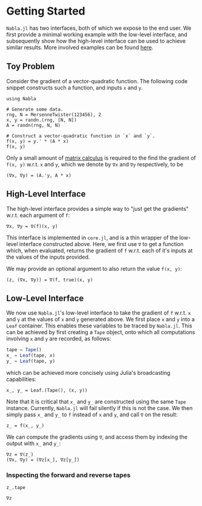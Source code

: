 # Getting Started

`Nabla.jl` has two interfaces, both of which we expose to the end user. We first provide a minimal working example with the low-level interface, and subsequently show how the high-level interface can be used to achieve similar results. More involved examples can be found [here](https://github.com/invenia/Nabla.jl/tree/master/examples).

## Toy Problem

Consider the gradient of a vector-quadratic function. The following code snippet constructs such a function, and inputs `x` and `y`.
```@example toy
using Nabla

# Generate some data.
rng, N = MersenneTwister(123456), 2
x, y = randn.(rng, [N, N])
A = randn(rng, N, N)

# Construct a vector-quadratic function in `x` and `y`.
f(x, y) = y.' * (A * x)
f(x, y)
```

Only a small amount of [matrix calculus](https://en.wikipedia.org/wiki/Matrix_calculus) is required to the find the gradient of `f(x, y)` w.r.t. `x` and `y`, which we denote by `∇x` and `∇y` respectively, to be

```@example toy
(∇x, ∇y) = (A.'y, A * x)
```

## High-Level Interface
The high-level interface provides a simple way to "just get the gradients" w.r.t. each argument of `f`:
```@example toy
∇x, ∇y = ∇(f)(x, y)
```
This interface is implemented in `core.jl`, and is a thin wrapper of the low-level interface constructed above. Here, we first use `∇` to get a function which, when evaluated, returns the gradient of `f` w.r.t. each of it's inputs at the values of the inputs provided.

We may provide an optional argument to also return the value `f(x, y)`:
```@example toy
(z, (∇x, ∇y)) = ∇(f, true)(x, y)
```


## Low-Level Interface

We now use `Nabla.jl`'s low-level interface to take the gradient of `f` w.r.t. `x` and `y` at the values of `x` and `y` generated above. We first place `x` and `y` into a `Leaf` container. This enables these variables to be traced by `Nabla.jl`. This can be achieved by first creating a `Tape` object, onto which all computations involving `x` and `y` are recorded, as follows:
```julia
tape = Tape()
x_ = Leaf(tape, x)
y_ = Leaf(tape, y)
```
which can be achieved more concisely using Julia's broadcasting capabilities:
```@example toy
x_, y_ = Leaf.(Tape(), (x, y))
```
Note that it is critical that `x_` and `y_` are constructed using the same `Tape` instance. Currently, `Nabla.jl` will fail silently if this is not the case.
We then simply pass `x_` and `y_` to `f` instead of `x` and `y`, and call `∇` on the result:
```@example toy
z_ = f(x_, y_)
```

We can compute the gradients using `∇`, and access them by indexing the output with `x_` and `y_`:
```@example toy
∇z = ∇(z_)
(∇x, ∇y) = (∇z[x_], ∇z[y_])
```

### Inspecting the forward and reverse tapes

```@example toy
z_.tape
```

```@example toy
∇z
```
